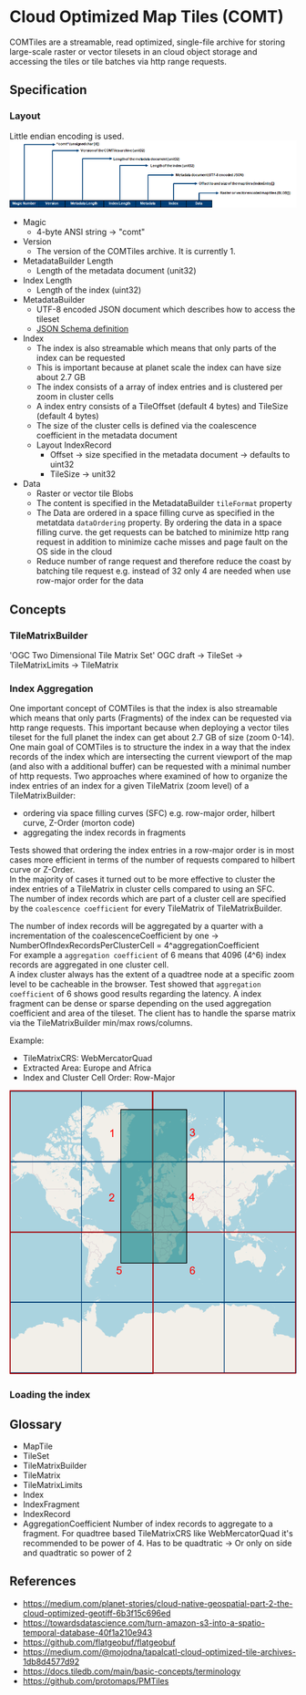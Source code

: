 # Cloud Optimized Map Tiles (COMT)
COMTiles are a streamable, read optimized, single-file archive for storing large-scale raster or vector tilesets in an cloud object storage and accessing 
the tiles or tile batches via http range requests.  

## Specification

### Layout
Little endian encoding is used.  
![layout](assets/layout.png)

- Magic  
  - 4-byte ANSI string -> "comt"  
- Version  
  - The version of the COMTiles archive. It is currently 1.
- MetadataBuilder Length
  - Length of the metadata document (unit32)
- Index Length  
  - Length of the index (uint32)  
- MetadataBuilder
    - UTF-8 encoded JSON document which describes how to access the tileset
    - [JSON Schema definition](metadata-schema/metadata.json)
- Index  
  - The index is also streamable which means that only parts of the index can be requested
  - This is important because at planet scale the index can have size about 2.7 GB
  - The index consists of a array of index entries and is clustered per zoom in cluster cells
  - A index entry consists of a TileOffset (default 4 bytes) and TileSize (default 4 bytes)
  - The size of the cluster cells is defined via the coalescence coefficient in the metadata document
  - Layout IndexRecord
    - Offset -> size specified in the metadata document -> defaults to uint32
    - TileSize -> unit32
- Data
  - Raster or vector tile Blobs
  - The content is specified in the MetadataBuilder ``tileFormat`` property
  - The Data are ordered in a space filling curve as specified in the metatdata ``dataOrdering`` property. By ordering the data in a space filling curve. the get requests can be batched to minimize http rang request in addition to minimize cache misses and page fault on the OS side in the cloud
  - Reduce number of range request and therefore reduce the coast by batching tile request e.g. instead of 32 only 4 are needed when use row-major order for the data
  

## Concepts

### TileMatrixBuilder
'OGC Two Dimensional Tile Matrix Set' OGC draft
-> TileSet
-> TileMatrixLimits
-> TileMatrix

### Index Aggregation
One important concept of COMTiles is that the index is also streamable which means that only parts (Fragments) of the index can be requested
via http range requests. This important because when deploying a vector tiles tileset for the full planet the index can get about 2.7 GB of size (zoom 0-14).
One main goal of COMTiles is to structure the index in a way that the index records of the index which are intersecting the current
viewport of the map (and also with a additional buffer) can be requested with a minimal number of http requests. Two approaches where examined of how to organize
the index entries of an index for a given TileMatrix (zoom level) of a TileMatrixBuilder:   
- ordering via space filling curves (SFC) e.g. row-major order, hilbert curve, Z-Order (morton code)  
- aggregating the index records in fragments 

Tests showed that ordering the index entries in a row-major order is in most cases more efficient in terms of the number of requests compared to hilbert curve or Z-Order.   
In the majority of cases it turned out to be more effective to cluster the index entries of a TileMatrix in cluster cells compared to using an SFC.  
The number of index records which are part of a cluster cell are specified by the ``coalescence coefficient`` for every TileMatrix of TileMatrixBuilder. 

The number of index records will be aggregated by a quarter with a incrementation of the coalescenceCoefficient by one 
-> NumberOfIndexRecordsPerClusterCell =  4^aggregationCoefficient  
For example a ``aggregation coefficient`` of 6 means that 4096 (4^6) index records are aggregated in one cluster cell.  
A index cluster always has the extent of a quadtree node at a specific zoom level to be cacheable in the browser.
Test showed that ``aggregation coefficient`` of 6 shows good results regarding the latency.
A index fragment can be dense or sparse depending on the used aggregation coefficient and area of the tileset. 
The client has to handle the sparse matrix via the TileMatrixBuilder min/max rows/columns.

Example:
- TileMatrixCRS: WebMercatorQuad
- Extracted Area: Europe and Africa
- Index and Cluster Cell Order: Row-Major

![sparseIndex](assets/sparseIndex.png)

### Loading the index


## Glossary
- MapTile
- TileSet
- TileMatrixBuilder
- TileMatrix
- TileMatrixLimits
- Index
- IndexFragment
- IndexRecord
- AggregationCoefficient 
  Number of index records to aggregate to a fragment. 
  For quadtree based TileMatrixCRS like WebMercatorQuad it's recommended
  to be power of 4. Has to be quadtratic -> Or only on side and quadtratic so power of 2


## References
- https://medium.com/planet-stories/cloud-native-geospatial-part-2-the-cloud-optimized-geotiff-6b3f15c696ed
- https://towardsdatascience.com/turn-amazon-s3-into-a-spatio-temporal-database-40f1a210e943
- https://github.com/flatgeobuf/flatgeobuf
- https://medium.com/@mojodna/tapalcatl-cloud-optimized-tile-archives-1db8d4577d92
- https://docs.tiledb.com/main/basic-concepts/terminology
- https://github.com/protomaps/PMTiles
